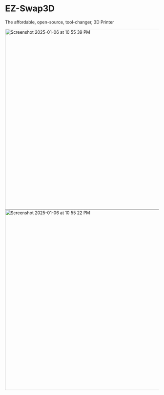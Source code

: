 # EZ-Swap3D
The affordable, open-source, tool-changer, 3D Printer


<img width="591" alt="Screenshot 2025-01-06 at 10 55 39 PM" src="https://github.com/user-attachments/assets/968c9fd1-52d8-45a8-90f4-0495cb4882a6" />


<img width="591" alt="Screenshot 2025-01-06 at 10 55 22 PM" src="https://github.com/user-attachments/assets/2c33b819-560e-4e62-baa4-9fd3c5d5682c" />
